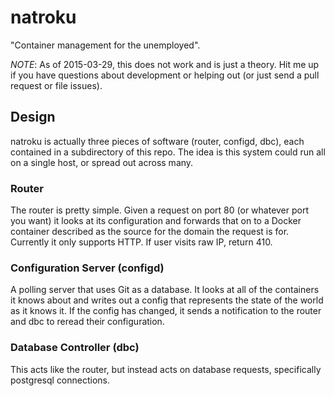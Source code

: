 # natroku

"Container management for the unemployed".

*NOTE*: As of 2015-03-29, this does not work and is just a theory. Hit me up if you have questions about development or helping out (or just send a pull request or file issues).

## Design

natroku is actually three pieces of software (router, configd, dbc), each contained in a subdirectory of this repo. The idea is this system could run all on a single host, or spread out across many.

### Router

The router is pretty simple. Given a request on port 80 (or whatever port you want) it looks at its configuration and forwards that on to a Docker container described as the source for the domain the request is for. Currently it only supports HTTP. If user visits raw IP, return 410.

### Configuration Server (configd)

A polling server that uses Git as a database. It looks at all of the containers it knows about and writes out a config that represents the state of the world as it knows it. If the config has changed, it sends a notification to the router and dbc to reread their configuration.

### Database Controller (dbc)

This acts like the router, but instead acts on database requests, specifically postgresql connections.
